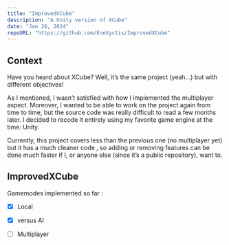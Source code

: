```yaml
---
title: "ImprovedXCube"
description: "A Unity version of XCube"
date: "Jan 26, 2024"
repoURL: "https://github.com/EneVyctis/ImprovedXCube"
---
```

## Context

Have you heard about XCube? Well, it’s the same project (yeah...) but with different objectives!

As I mentioned, I wasn’t satisfied with how I implemented the multiplayer aspect. Moreover, I wanted to be able to work on the project again from time to time, but the source code was really difficult to read a few months later. I decided to recode it entirely using my favorite game engine at the time: Unity.

Currently, this project covers less than the previous one (no multiplayer yet) but it has a much cleaner code , so adding or removing features can be done much faster if I, or anyone else (since it’s a public repository), want to.

## ImprovedXCube

Gamemodes implemented so far :

- [X] Local

- [X] versus AI

- [ ] Multiplayer
